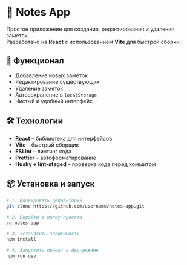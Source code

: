 # 📒 Notes App

Простое приложение для создания, редактирования и удаления заметок.  
Разработано на **React** с использованием **Vite** для быстрой сборки.  

## 🚀 Функционал
- Добавление новых заметок
- Редактирование существующих
- Удаление заметок
- Автосохранение в `localStorage`
- Чистый и удобный интерфейс

## 🛠️ Технологии
- **React** – библиотека для интерфейсов
- **Vite** – быстрый сборщик
- **ESLint** – линтинг кода
- **Prettier** – автоформатирование
- **Husky + lint-staged** – проверка кода перед коммитом

## 📦 Установка и запуск

```bash
# 1. Клонировать репозиторий
git clone https://github.com/username/notes-app.git

# 2. Перейти в папку проекта
cd notes-app

# 3. Установить зависимости
npm install

# 4. Запустить проект в dev-режиме
npm run dev
